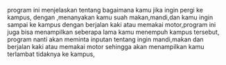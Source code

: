 program ini menjelaskan tentang bagaimana kamu jika ingin pergi ke kampus,
dengan ,menanyakan kamu suah makan,mandi,dan kamu ingin sampai ke kampus dengan berjalan kaki atau memakai motor,program ini juga bisa menampilkan seberapa lama kamu menempuh kampus tersebut,
program nanti akan meminta inputan tentang ingin mandi,makan dan berjalan kaki atau memakai motor sehingga akan menampilkan kamu terlambat tidaknya ke kampus,